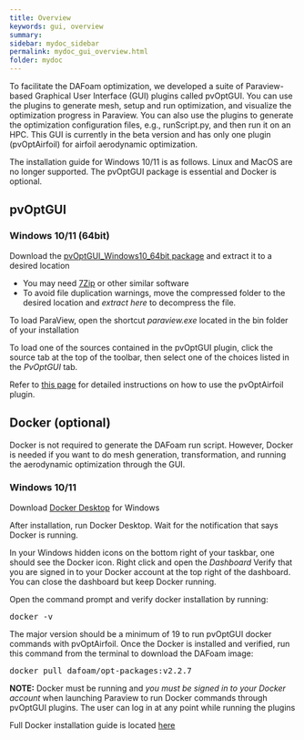 ```yaml
---
title: Overview
keywords: gui, overview
summary: 
sidebar: mydoc_sidebar
permalink: mydoc_gui_overview.html
folder: mydoc
---
```


To facilitate the DAFoam optimization, we developed a suite of Paraview-based Graphical User Interface (GUI) plugins called pvOptGUI. You can use the plugins to generate mesh, setup and run optimization, and visualize the optimization progress in Paraview. You can also use the plugins to generate the optimization configuration files, e.g., runScript.py, and then run it on an HPC. This GUI is currently in the beta version and has only one plugin (pvOptAirfoil) for airfoil aerodynamic optimization. 

The installation guide for Windows 10/11 is as follows. Linux and MacOS are no longer supported. The pvOptGUI package is essential and Docker is optional.

## pvOptGUI

### Windows 10/11 (64bit)

Download the [pvOptGUI_Windows10_64bit package](https://github.com/DAFoam/files/releases/download/pvOptGUI/pvOptGUI_Windows10_64bit.zip) and extract it to a desired location
- You may need [7Zip](https://www.7-zip.org/) or other similar software
- To avoid file duplication warnings, move the compressed folder to the desired location and *extract here* to decompress the file.

To load ParaView, open the shortcut *paraview.exe* located in the bin folder of your installation

To load one of the sources contained in the pvOptGUI plugin, click the source tab at the top of the toolbar, then select one of the choices listed in the *PvOptGUI* tab.

Refer to [this page](mydoc_gui_pvoptairfoil.html) for detailed instructions on how to use the pvOptAirfoil plugin.

## Docker (optional)

Docker is not required to generate the DAFoam run script. However, Docker is needed if you want to do mesh generation, transformation, and running the aerodynamic optimization through the GUI. 

### Windows 10/11

Download [Docker Desktop](https://docs.docker.com/docker-for-windows/install/) for Windows

After installation, run Docker Desktop. Wait for the notification that says Docker is running.

In your Windows hidden icons on the bottom right of your taskbar, one should see the Docker icon. Right click and open the *Dashboard*
Verify that you are signed in to your Docker account at the top right of the dashboard. You can close the dashboard but keep Docker running.

Open the command prompt and verify docker installation by running:

<pre>
docker -v
</pre>

The major version should be a minimum of 19 to run pvOptGUI docker commands with pvOptAirfoil. Once the Docker is installed and verified, run this command from the terminal to download the DAFoam image:

<pre>
docker pull dafoam/opt-packages:v2.2.7
</pre>

**NOTE:** Docker must be running and *you must be signed in to your Docker account* when launching Paraview to run Docker commands through pvOptGUI plugins. The user can log in at any point while running the plugins

Full Docker installation guide is located [here](https://docs.docker.com/engine/install/ubuntu/)


